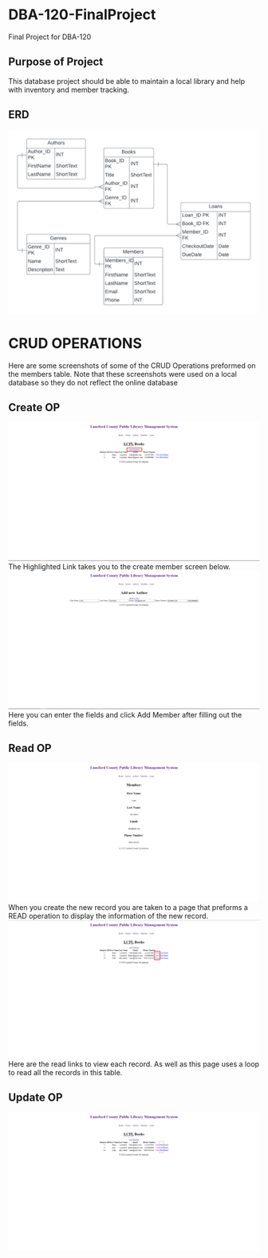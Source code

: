 # DBA-120-FinalProject
 Final Project for DBA-120
## Purpose of Project
 This database project should be able to maintain a local library and help with inventory and member tracking.

 ## ERD
 ![ERD of Database Schema](repo-assets/LibraryManagementSystem-ERD.png)

 # CRUD OPERATIONS
 Here are some screenshots of some of the CRUD Operations preformed on the members table. Note that these screenshots were used on a local database so they do not reflect the online database

 ## Create OP
 ![Create Link](repo-assets/Create-Link.png)
 The Highlighted Link takes you to the create member screen below.
 ![Create New](repo-assets/Create-New.png)
 Here you can enter the fields and click Add Member after filling out the fields.

## Read OP
 ![Read new](repo-assets/Read-New.png)
 When you create the new record you are taken to a page that
 preforms a READ operation to display the information of the new record.
 ![Read Links](repo-assets/Read-Links.png)
 Here are the read links to view each record. As well as this page uses a loop to read all the records in this table.
 

 ## Update OP
 ![Update Links](repo-assets/Update-Links.png)
